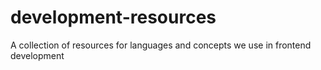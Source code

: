 development-resources
=====================

A collection of resources for languages and concepts we use in frontend development